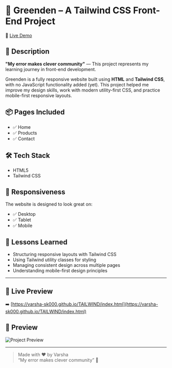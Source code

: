 # 🌿 Greenden – A Tailwind CSS Front-End Project

🚀 [Live Demo](https://varsha-sk000.github.io/TAILWIND/index.html)

## 📄 Description

**"My error makes clever community"** — This project represents my learning journey in front-end development.

Greenden is a fully responsive website built using **HTML** and **Tailwind CSS**, with no JavaScript functionality added (yet). This project helped me improve my design skills, work with modern utility-first CSS, and practice mobile-first responsive layouts.

## 📦 Pages Included

- ✅ Home
- ✅ Products
- ✅ Contact

## 🛠️ Tech Stack

- HTML5
- Tailwind CSS

## 📱 Responsiveness

The website is designed to look great on:
- ✅ Desktop
- ✅ Tablet
- ✅ Mobile

## 🧠 Lessons Learned

- Structuring responsive layouts with Tailwind CSS
- Using Tailwind utility classes for styling
- Managing consistent design across multiple pages
- Understanding mobile-first design principles

---

## 🔗 Live Preview

➡️ [https://varsha-sk000.github.io/TAILWIND/index.html](https://varsha-sk000.github.io/TAILWIND/index.html)

## 📸 Preview

![Project Preview](https://varsha-sk000.github.io/TAILWIND/images/header-images.jpg)

---

> Made with ❤️ by Varsha  
> “My error makes clever community” 🌱
